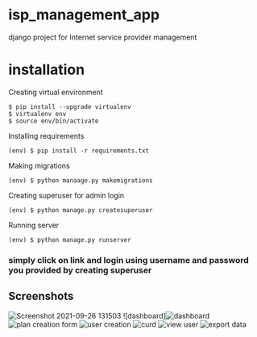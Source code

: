 # isp_management_app
django project for Internet service provider management
<h1>installation</h1>

Creating virtual environment
```
$ pip install --upgrade virtualenv
$ virtualenv env
$ source env/bin/activate
```
Installing requirements
```
(env) $ pip install -r requirements.txt
```
Making migrations
```
(env) $ python manaage.py makemigrations
```
Creating superuser for admin login
```
(env) $ python manage.py createsuperuser
```
Running server

```
(env) $ python manage.py runserver
```
<h3>simply click on link and login using username and password you provided  by creating superuser</h3>

## Screenshots
![Screenshot 2021-09-26 131503](https://user-images.githubusercontent.com/70535612/134798892-1c9247a2-60be-432c-b454-c0256a15a900.png)
![dashboard]![dashboard](https://user-images.githubusercontent.com/70535612/157268348-d8e495c4-73b3-4b23-bb5c-508ae98b15d5.png)
![plan creation form](https://user-images.githubusercontent.com/70535612/134798953-42e318b4-448a-40e9-9144-ffd6d589e8ba.png)
![user creation](https://user-images.githubusercontent.com/70535612/134798959-d77670c4-3401-43b7-a16f-2a5b468be34a.png)
![curd ](https://user-images.githubusercontent.com/70535612/134800291-53370abb-d14d-499e-8b2e-6d2beeb9ca0f.png)
![view user](https://user-images.githubusercontent.com/70535612/134798963-b8f51905-5ee8-41a6-a615-f7b78cd38535.png)
![export data](https://user-images.githubusercontent.com/70535612/134800201-c90d41c0-eb70-4b12-9b38-7201ba2a05e5.png)
